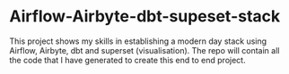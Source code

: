 # Airflow-Airbyte-dbt-supeset-stack
This project shows my skills in establishing a modern day stack using Airflow, Airbyte, dbt and superset (visualisation). The repo will contain all the code that I have generated to create this end to end project.
